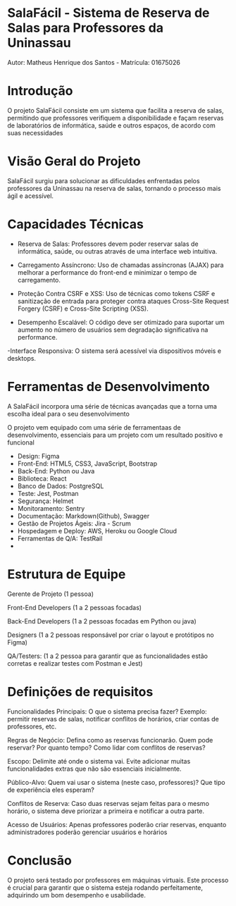 # SalaFácil - Sistema de Reserva de Salas para Professores da Uninassau

Autor: Matheus Henrique dos Santos - Matrícula: 01675026

# Introdução

O projeto SalaFácil consiste em um sistema que facilita a reserva de salas, permitindo que professores verifiquem a disponibilidade e façam reservas de laboratórios de informática, saúde e outros espaços, de acordo com suas necessidades

# Visão Geral do Projeto
SalaFácil surgiu para solucionar as dificuldades enfrentadas pelos professores da Uninassau na reserva de salas, tornando o processo mais ágil e acessível.

# Capacidades Técnicas
- Reserva de Salas: Professores devem poder reservar salas de informática, saúde, ou outras através de uma interface web intuitiva.

- Carregamento Assíncrono: Uso de chamadas assíncronas (AJAX) para melhorar a performance do front-end e minimizar o tempo de carregamento.

- Proteção Contra CSRF e XSS: Uso de técnicas como tokens CSRF e sanitização de entrada para proteger contra ataques Cross-Site Request Forgery (CSRF) e Cross-Site Scripting (XSS).

- Desempenho Escalável: O código deve ser otimizado para suportar um aumento no número de usuários sem degradação significativa na performance.

-Interface Responsiva: O sistema será acessível via dispositivos móveis e desktops.

# Ferramentas de Desenvolvimento

A SalaFácil incorpora uma série de técnicas avançadas que a torna uma escolha ideal para o seu desenvolvimento

O projeto vem equipado com uma série de ferramentaas de desenvolvimento, essenciais para um projeto com um resultado positivo e funcional
- Design: Figma
- Front-End: HTML5, CSS3, JavaScript, Bootstrap
- Back-End: Python ou Java
- Biblioteca: React
- Banco de Dados: PostgreSQL
- Teste: Jest, Postman
- Segurança: Helmet
- Monitoramento: Sentry
- Documentação: Markdown(Github), Swagger
- Gestão de Projetos Ágeis: Jira - Scrum
- Hospedagem e Deploy: AWS, Heroku ou Google Cloud 
- Ferramentas de Q/A: TestRail
- 
# Estrutura de Equipe
Gerente de Projeto (1 pessoa)

Front-End Developers (1 a 2 pessoas focadas)

Back-End Developers (1 a 2 pessoas focadas em Python ou java)

Designers (1 a 2 pessoas responsável por criar o layout e protótipos no Figma)

QA/Testers: (1 a 2 pessoa para garantir que as funcionalidades estão corretas e realizar testes com Postman e Jest)


# Definições de requisitos

Funcionalidades Principais: O que o sistema precisa fazer? Exemplo: permitir reservas de salas, notificar conflitos de horários, criar contas de professores, etc.

Regras de Negócio: Defina como as reservas funcionarão. Quem pode reservar? Por quanto tempo? Como lidar com conflitos de reservas?

Escopo: Delimite até onde o sistema vai. Evite adicionar muitas funcionalidades extras que não são essenciais inicialmente.

Público-Alvo: Quem vai usar o sistema (neste caso, professores)? Que tipo de experiência eles esperam?

Conflitos de Reserva: Caso duas reservas sejam feitas para o mesmo horário, o sistema deve priorizar a primeira e notificar a outra parte.

Acesso de Usuários: Apenas professores poderão criar reservas, enquanto administradores poderão gerenciar usuários e horários

# Conclusão

O projeto será testado por professores em máquinas virtuais. Este processo é crucial para garantir que o sistema esteja rodando perfeitamente, adquirindo um bom desempenho e usabilidade.

